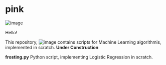 # pink

![image](https://user-images.githubusercontent.com/122175565/211166182-fca1c35e-cd5e-4698-8441-8fd959a23855.png)

Hello!

This repository, ![image](https://user-images.githubusercontent.com/122175565/211167010-284f1870-ddea-406a-8030-cf3df5ca3478.png) contains scripts for Machine Learning algorithmis, implemented in scratch. 
**Under Construction**

**frosting.py** Python script, implementing Logistic Regression in scratch.













